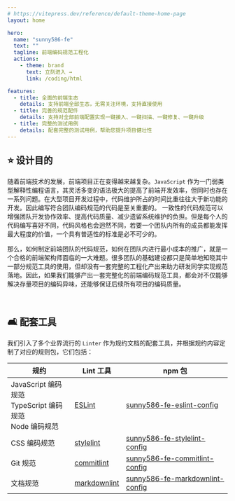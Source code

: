 ```yaml
---
# https://vitepress.dev/reference/default-theme-home-page
layout: home

hero:
  name: "sunny586-fe"
  text: ""
  tagline: 前端编码规范工程化
  actions:
    - theme: brand
      text: 立刻进入 →
      link: /coding/html

features:
  - title: 全面的前端生态
    details: 支持前端全部生态，无需关注环境，支持直接使用
  - title: 完善的规范配件
    details: 支持对全部前端配置实现一键接入、一键扫描、一键修复、一键升级
  - title: 完整的测试用例
    details: 配套完整的测试用例，帮助您提升项目健壮性
---
```



## :star: 设计目的

随着前端技术的发展，前端项目正在变得越来越复杂。`JavaScript` 作为一门弱类型解释性编程语言，其灵活多变的语法极大的提高了前端开发效率，但同时也存在一系列问题。在大型项目开发过程中，代码维护所占的时间比重往往大于新功能的开发。因此编写符合团队编码规范的代码是至关重要的。 一致性的代码规范可以增强团队开发协作效率、提高代码质量、减少遗留系统维护的负担。但是每个人的代码编写喜好不同，代码风格也会迥然不同，若要一个团队内所有的成员都能发挥最大程度的价值，一个具有普适性的标准是必不可少的。

那么，如何制定前端团队的代码规范，如何在团队内进行最小成本的推广，就是一个合格的前端架构师面临的一大难题。很多团队的基础建设都只是简单地知晓其中一部分规范工具的使用，但却没有一套完整的工程化产出来助力研发同学实现规范落地。因此，如果我们能够产出一套完整化的前端编码规范工具，都会对不仅能够解决存量项目的编码异味，还能够保证后续所有项目的编码质量。

</br>

## :couch_and_lamp: 配套工具

我们引入了多个业界流行的 `Linter` 作为规约文档的配套工具，并根据规约内容定制了对应的规则包，它们包括：

| 规约                                                              | Lint 工具                                                  | npm 包                                                                                       |
| ----------------------------------------------------------------- | ---------------------------------------------------------- | -------------------------------------------------------------------------------------------- |
| JavaScript 编码规范 <br/> TypeScript 编码规范 <br/> Node 编码规范 | [ESLint](https://eslint.org/)                              | [sunny586-fe-eslint-config](https://www.npmjs.com/package/sunny586-fe-eslint-config)             |
| CSS 编码规范                                                      | [stylelint](https://stylelint.io/)                         | [sunny586-fe-stylelint-config](https://www.npmjs.com/package/sunny586-fe-stylelint-config)       |
| Git 规范                                                          | [commitlint](https://commitlint.js.org/#/)                 | [sunny586-fe-commitlint-config](https://www.npmjs.com/package/sunny586-fe-commitlint-config)     |
| 文档规范                                                          | [markdownlint](https://github.com/DavidAnson/markdownlint) | [sunny586-fe-markdownlint-config](https://www.npmjs.com/package/sunny586-fe-markdownlint-config) |

</br>
